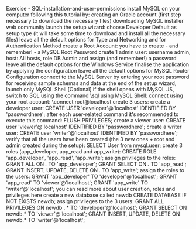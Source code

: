 Exercise - SQL-installation-and-user-permissions
install MySQL on your computer following this tutorial by:
creating an Oracle account (first step necessary to download the necessary files)
downloading MySQL installer web community
launch the setup wizard:
choose Developer Default as setup type (it will take some time to download and install all the necessary files)
leave all the default options for Type and Networking and for Authentication Method
create a Root Account:
you have to create - and remember! - a MySQL Root Password
create 1 admin user:
username admin, host: All hosts, role DB Admin and assign (and remember!) a password
leave all the default options for the Windows Service
finalise the application by applying the configuration
leave all the default options for MySQL Router Configuration
connect to the MySQL Server by entering your root password for receiving sample schemas and data
at the end of the setup wizard, launch only MySQL Shell
[Optional] if the shell opens with MySQL JS, switch to SQL using the command \sql
using MySQL Shell:
connect using your root account: \connect root@localhost
create 3 users:
create a developer user: CREATE USER 'developer'@'localhost' IDENTIFIED BY 'passwordhere';
after each user-related command it's recommended to execute this command: FLUSH PRIVILEGES;
create a viewer user: CREATE user 'viewer'@'localhost' IDENTIFIED BY 'passwordhere';
create a writer user: CREATE user 'writer'@'localhost' IDENTIFIED BY 'passwordhere';
verify that all the users have been created (the 3 new ones + root and admin created during the setup):
SELECT User from mysql.user;
create 3 roles (app_developer, app_read and app_write):
CREATE ROLE 'app_developer', 'app_read', 'app_write';
assign privileges to the roles:
GRANT ALL ON *.* TO 'app_developer';
GRANT SELECT ON *.* TO 'app_read';
GRANT INSERT, UPDATE, DELETE ON *.* TO 'app_write';
assign the roles to the users:
GRANT 'app_developer' TO 'developer'@'localhost';
GRANT 'app_read' TO 'viewer'@'localhost';
GRANT 'app_write' TO 'writer'@'localhost';
you can read more about user creation, roles and privileges here
create a new database called newdb
CREATE DATABASE IF NOT EXISTS newdb;
assign privileges to the 3 users:
GRANT ALL PRIVILEGES ON newdb . * TO 'developer'@'localhost';
GRANT SELECT ON newdb.* TO 'viewer'@'localhost';
GRANT INSERT, UPDATE, DELETE ON newdb.* TO 'writer'@'localhost';